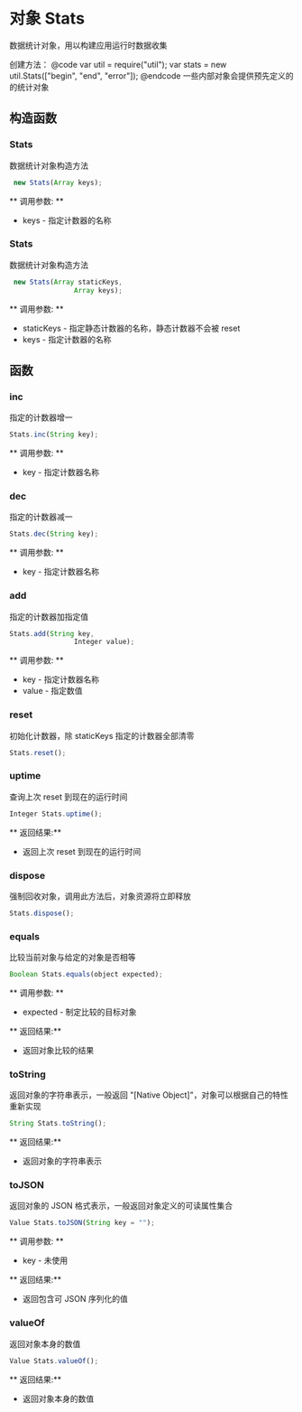 # 对象 Stats
数据统计对象，用以构建应用运行时数据收集

创建方法：
@code
var util = require(&#34;util&#34;);
var stats = new util.Stats([&#34;begin&#34;, &#34;end&#34;, &#34;error&#34;]);
@endcode
一些内部对象会提供预先定义的的统计对象
## 构造函数
        
### Stats
数据统计对象构造方法
```JavaScript
 new Stats(Array keys);
```

** 调用参数: **
* keys - 指定计数器的名称

### Stats
数据统计对象构造方法
```JavaScript
 new Stats(Array staticKeys,
                Array keys);
```

** 调用参数: **
* staticKeys - 指定静态计数器的名称，静态计数器不会被 reset
* keys - 指定计数器的名称

## 函数
        
### inc
指定的计数器增一
```JavaScript
Stats.inc(String key);
```

** 调用参数: **
* key - 指定计数器名称

### dec
指定的计数器减一
```JavaScript
Stats.dec(String key);
```

** 调用参数: **
* key - 指定计数器名称

### add
指定的计数器加指定值
```JavaScript
Stats.add(String key,
                Integer value);
```

** 调用参数: **
* key - 指定计数器名称
* value - 指定数值

### reset
初始化计数器，除 staticKeys 指定的计数器全部清零
```JavaScript
Stats.reset();
```

### uptime
查询上次 reset 到现在的运行时间
```JavaScript
Integer Stats.uptime();
```

** 返回结果:**
* 返回上次 reset 到现在的运行时间

### dispose
强制回收对象，调用此方法后，对象资源将立即释放
```JavaScript
Stats.dispose();
```

### equals
比较当前对象与给定的对象是否相等
```JavaScript
Boolean Stats.equals(object expected);
```

** 调用参数: **
* expected - 制定比较的目标对象

** 返回结果:**
* 返回对象比较的结果

### toString
返回对象的字符串表示，一般返回 &#34;[Native Object]&#34;，对象可以根据自己的特性重新实现
```JavaScript
String Stats.toString();
```

** 返回结果:**
* 返回对象的字符串表示

### toJSON
返回对象的 JSON 格式表示，一般返回对象定义的可读属性集合
```JavaScript
Value Stats.toJSON(String key = "");
```

** 调用参数: **
* key - 未使用

** 返回结果:**
* 返回包含可 JSON 序列化的值

### valueOf
返回对象本身的数值
```JavaScript
Value Stats.valueOf();
```

** 返回结果:**
* 返回对象本身的数值

